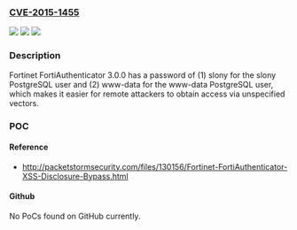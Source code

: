 ### [CVE-2015-1455](https://cve.mitre.org/cgi-bin/cvename.cgi?name=CVE-2015-1455)
![](https://img.shields.io/static/v1?label=Product&message=n%2Fa&color=blue)
![](https://img.shields.io/static/v1?label=Version&message=n%2Fa&color=blue)
![](https://img.shields.io/static/v1?label=Vulnerability&message=n%2Fa&color=brighgreen)

### Description

Fortinet FortiAuthenticator 3.0.0 has a password of (1) slony for the slony PostgreSQL user and (2) www-data for the www-data PostgreSQL user, which makes it easier for remote attackers to obtain access via unspecified vectors.

### POC

#### Reference
- http://packetstormsecurity.com/files/130156/Fortinet-FortiAuthenticator-XSS-Disclosure-Bypass.html

#### Github
No PoCs found on GitHub currently.

